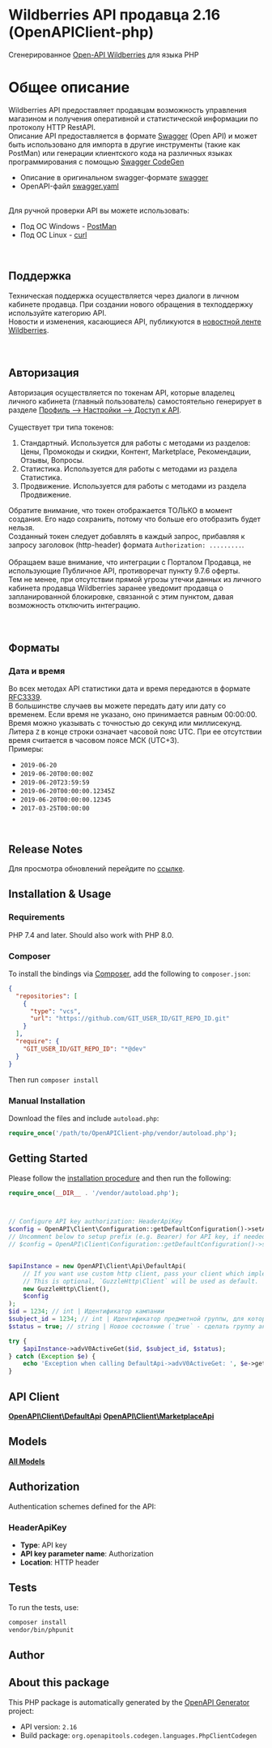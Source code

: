 # Wildberries API продавца 2.16 (OpenAPIClient-php)
Сгенерированное [Open-API Wildberries](https://openapi.wildberries.ru/) для языка PHP

# Общее описание
Wildberries API предоставляет продавцам возможность управления магазином и получения оперативной и статистической информации по протоколу HTTP RestAPI. <br> Описание API предоставляется в формате [Swagger](https://swagger.io/) (Open API) и может быть использовано для импорта в другие инструменты (такие как PostMan) или генерации клиентского кода на различных языках программирования с помощью [Swagger CodeGen](https://swagger.io/tools/swagger-codegen/)

<ul> <li> Описание в оригинальном swagger-формате <a href=\"/swagger\">swagger</a> <li> OpenAPI-файл <a href=\"/swagger.yaml\">swagger.yaml</a> </ul>

<br> Для ручной проверки API вы можете использовать: <ul> <li> Под ОС Windows - [PostMan](https://www.postman.com/) <li> Под ОС Linux - [curl](https://curl.se/)  </ul> <br>

## Поддержка
Техническая поддержка осуществляется через диалоги в личном кабинете продавца. При создании нового обращения в техподдержку используйте категорию API.
<br> Новости и изменения, касающиеся API, публикуются в [новостной ленте Wildberries](https://seller.wildberries.ru/news). <br> <br> <br>

## Авторизация
Авторизация осуществляется по токенам API, которые  владелец личного кабинета (главный пользователь) самостоятельно
 генерирует в разделе 
 [Профиль --> Настройки --> Доступ к API](https://seller.wildberries.ru/supplier-settings/access-to-api). 
 <br>
 <br>
 Существует три типа токенов:
  <ol>
    <li>Стандартный. Используется для работы с методами из разделов: Цены, Промокоды и скидки, Контент, Marketplace, Рекомендации, Отзывы, Вопросы.</li>
    <li>Статистика. Используется для работы с методами из раздела Статистика.</li>
    <li>Продвижение. Используется для работы с методами из раздела Продвижение.</li>
  </ol>
  
Обратите внимание, что токен отображается ТОЛЬКО в момент создания. Его надо сохранить, потому что больше его отобразить будет нельзя. <br>Созданный токен следует добавлять в каждый запрос, прибавляя к запросу заголовок (http-header) формата `Authorization: .........`. <br> <br> Обращаем ваше внимание, что интеграции с Порталом Продавца, не использующие Публичное API, противоречат пункту 9.7.6 оферты. <br> Тем не менее, при отсутствии прямой угрозы утечки данных из личного кабинета продавца Wildberries заранее уведомит продавца о запланированной блокировке, связанной с этим пунктом, давая возможность отключить интеграцию. <br> <br> <br>
## Форматы
### Дата и время
Во всех методах API статистики дата и время передаются в формате [RFC3339](https://datatracker.ietf.org/doc/html/rfc3339).  <br> В большинстве случаев вы можете передать дату или дату со временем. Если время не указано, оно принимается равным 00:00:00. Время можно указывать с точностью до секунд или миллисекунд.  Литера `Z` в конце строки означает часовой пояс UTC. При ее отсутствии время считается в часовом поясе МСК (UTC+3). <br> Примеры: <ul> <li> `2019-06-20` <li> `2019-06-20T00:00:00Z` <li> `2019-06-20T23:59:59` <li> `2019-06-20T00:00:00.12345Z` <li> `2019-06-20T00:00:00.12345` <li> `2017-03-25T00:00:00` </ul> <br>
## Release Notes
<p>Для просмотра обновлений перейдите по <span><a href=\"./releasenotes/index.html\" target=\"_blank\">ссылке</a></span>.</p>



## Installation & Usage

### Requirements

PHP 7.4 and later.
Should also work with PHP 8.0.

### Composer

To install the bindings via [Composer](https://getcomposer.org/), add the following to `composer.json`:

```json
{
  "repositories": [
    {
      "type": "vcs",
      "url": "https://github.com/GIT_USER_ID/GIT_REPO_ID.git"
    }
  ],
  "require": {
    "GIT_USER_ID/GIT_REPO_ID": "*@dev"
  }
}
```

Then run `composer install`

### Manual Installation

Download the files and include `autoload.php`:

```php
require_once('/path/to/OpenAPIClient-php/vendor/autoload.php');
```

## Getting Started

Please follow the [installation procedure](#installation--usage) and then run the following:

```php
require_once(__DIR__ . '/vendor/autoload.php');



// Configure API key authorization: HeaderApiKey
$config = OpenAPI\Client\Configuration::getDefaultConfiguration()->setApiKey('Authorization', 'YOUR_API_KEY');
// Uncomment below to setup prefix (e.g. Bearer) for API key, if needed
// $config = OpenAPI\Client\Configuration::getDefaultConfiguration()->setApiKeyPrefix('Authorization', 'Bearer');


$apiInstance = new OpenAPI\Client\Api\DefaultApi(
    // If you want use custom http client, pass your client which implements `GuzzleHttp\ClientInterface`.
    // This is optional, `GuzzleHttp\Client` will be used as default.
    new GuzzleHttp\Client(),
    $config
);
$id = 1234; // int | Идентификатор кампании
$subject_id = 1234; // int | Идентификатор предметной группы, для которой меняется активность
$status = true; // string | Новое состояние (`true` - сделать группу активной или `false` - сделать группу неактивной)

try {
    $apiInstance->advV0ActiveGet($id, $subject_id, $status);
} catch (Exception $e) {
    echo 'Exception when calling DefaultApi->advV0ActiveGet: ', $e->getMessage(), PHP_EOL;
}

```

## API Client
[**OpenAPI\Client\DefaultApi**](docs/Api/DefaultApi.md)
[**OpenAPI\Client\MarketplaceApi**](docs/Api/MarketplaceApi.md)


## Models
[**All Models**](docs/Model/)

## Authorization

Authentication schemes defined for the API:
### HeaderApiKey

- **Type**: API key
- **API key parameter name**: Authorization
- **Location**: HTTP header


## Tests

To run the tests, use:

```bash
composer install
vendor/bin/phpunit
```

## Author



## About this package

This PHP package is automatically generated by the [OpenAPI Generator](https://openapi-generator.tech) project:

- API version: `2.16`
- Build package: `org.openapitools.codegen.languages.PhpClientCodegen`

